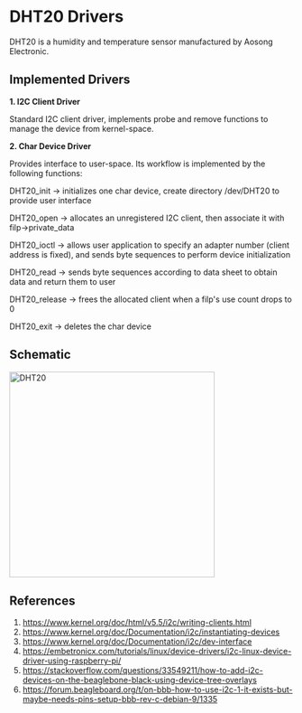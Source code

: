 # DHT20 Drivers
DHT20	is a humidity and temperature sensor manufactured by Aosong Electronic. 

## Implemented Drivers
**1. I2C Client Driver**

Standard I2C client driver, implements probe and remove functions to manage the device from kernel-space. 

**2. Char Device Driver**

Provides interface to user-space. Its workflow is implemented by the following functions:

DHT20_init -> initializes one char device, create directory /dev/DHT20 to provide user interface

DHT20_open -> allocates an unregistered I2C client, then associate it with filp->private_data

DHT20_ioctl -> allows user application to specify an adapter number (client address is fixed), and sends byte sequences to perform device initialization

DHT20_read -> sends byte sequences according to data sheet to obtain data and return them to user

DHT20_release -> frees the allocated client when a filp's use count drops to 0

DHT20_exit -> deletes the char device

## Schematic
<img width="364" alt="DHT20" src="https://github.com/Zixuan-Qiao/I2C_drivers/assets/102449059/7e745cc8-dc0d-49ec-90f4-ad52b19bd1e3">

## References
1. https://www.kernel.org/doc/html/v5.5/i2c/writing-clients.html
2. https://www.kernel.org/doc/Documentation/i2c/instantiating-devices
3. https://www.kernel.org/doc/Documentation/i2c/dev-interface
4. https://embetronicx.com/tutorials/linux/device-drivers/i2c-linux-device-driver-using-raspberry-pi/
5. https://stackoverflow.com/questions/33549211/how-to-add-i2c-devices-on-the-beaglebone-black-using-device-tree-overlays
6. https://forum.beagleboard.org/t/on-bbb-how-to-use-i2c-1-it-exists-but-maybe-needs-pins-setup-bbb-rev-c-debian-9/1335

